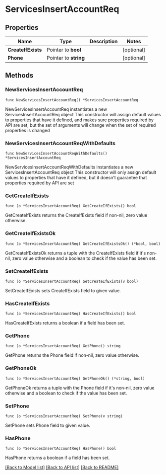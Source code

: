 # ServicesInsertAccountReq

## Properties

Name | Type | Description | Notes
------------ | ------------- | ------------- | -------------
**CreateIfExists** | Pointer to **bool** |  | [optional] 
**Phone** | Pointer to **string** |  | [optional] 

## Methods

### NewServicesInsertAccountReq

`func NewServicesInsertAccountReq() *ServicesInsertAccountReq`

NewServicesInsertAccountReq instantiates a new ServicesInsertAccountReq object
This constructor will assign default values to properties that have it defined,
and makes sure properties required by API are set, but the set of arguments
will change when the set of required properties is changed

### NewServicesInsertAccountReqWithDefaults

`func NewServicesInsertAccountReqWithDefaults() *ServicesInsertAccountReq`

NewServicesInsertAccountReqWithDefaults instantiates a new ServicesInsertAccountReq object
This constructor will only assign default values to properties that have it defined,
but it doesn't guarantee that properties required by API are set

### GetCreateIfExists

`func (o *ServicesInsertAccountReq) GetCreateIfExists() bool`

GetCreateIfExists returns the CreateIfExists field if non-nil, zero value otherwise.

### GetCreateIfExistsOk

`func (o *ServicesInsertAccountReq) GetCreateIfExistsOk() (*bool, bool)`

GetCreateIfExistsOk returns a tuple with the CreateIfExists field if it's non-nil, zero value otherwise
and a boolean to check if the value has been set.

### SetCreateIfExists

`func (o *ServicesInsertAccountReq) SetCreateIfExists(v bool)`

SetCreateIfExists sets CreateIfExists field to given value.

### HasCreateIfExists

`func (o *ServicesInsertAccountReq) HasCreateIfExists() bool`

HasCreateIfExists returns a boolean if a field has been set.

### GetPhone

`func (o *ServicesInsertAccountReq) GetPhone() string`

GetPhone returns the Phone field if non-nil, zero value otherwise.

### GetPhoneOk

`func (o *ServicesInsertAccountReq) GetPhoneOk() (*string, bool)`

GetPhoneOk returns a tuple with the Phone field if it's non-nil, zero value otherwise
and a boolean to check if the value has been set.

### SetPhone

`func (o *ServicesInsertAccountReq) SetPhone(v string)`

SetPhone sets Phone field to given value.

### HasPhone

`func (o *ServicesInsertAccountReq) HasPhone() bool`

HasPhone returns a boolean if a field has been set.


[[Back to Model list]](../README.md#documentation-for-models) [[Back to API list]](../README.md#documentation-for-api-endpoints) [[Back to README]](../README.md)


